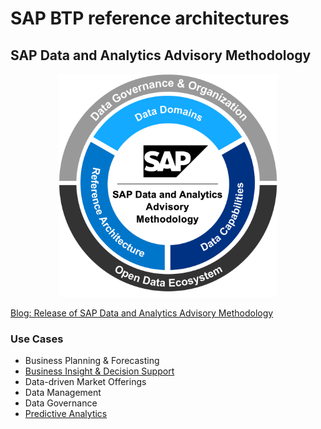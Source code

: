 # SAP BTP reference architectures 

## SAP Data and Analytics Advisory Methodology

<p align="center">
  <img src="images/data-analytics-meth-circle.svg" width="350"/>
</p>

[Blog: Release of SAP Data and Analytics Advisory Methodology](https://blogs.sap.com/2023/03/15/release-of-sap-data-and-analytics-advisory-methodology/)

### Use Cases

- Business Planning & Forecasting
- [Business Insight & Decision Support](business-insight-and-decision-support/README.md)
- Data-driven Market Offerings
- Data Management
- Data Governance
- [Predictive Analytics](predictive-analytics/README.md)